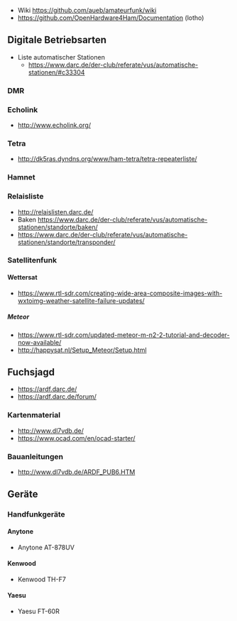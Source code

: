 * Wiki https://github.com/aueb/amateurfunk/wiki
* https://github.com/OpenHardware4Ham/Documentation (lotho)

## Digitale Betriebsarten
* Liste automatischer Stationen 
  * https://www.darc.de/der-club/referate/vus/automatische-stationen/#c33304
  
### DMR
### Echolink
* http://www.echolink.org/

### Tetra
* http://dk5ras.dyndns.org/www/ham-tetra/tetra-repeaterliste/

### Hamnet

### Relaisliste
* http://relaislisten.darc.de/
* Baken https://www.darc.de/der-club/referate/vus/automatische-stationen/standorte/baken/
* https://www.darc.de/der-club/referate/vus/automatische-stationen/standorte/transponder/


### Satellitenfunk

#### Wettersat
* https://www.rtl-sdr.com/creating-wide-area-composite-images-with-wxtoimg-weather-satellite-failure-updates/

##### Meteor
* https://www.rtl-sdr.com/updated-meteor-m-n2-2-tutorial-and-decoder-now-available/
* http://happysat.nl/Setup_Meteor/Setup.html

## Fuchsjagd
* https://ardf.darc.de/
* https://ardf.darc.de/forum/

### Kartenmaterial
* http://www.dl7vdb.de/
* https://www.ocad.com/en/ocad-starter/

### Bauanleitungen
* http://www.dl7vdb.de/ARDF_PUB6.HTM

## Geräte

### Handfunkgeräte
#### Anytone
* Anytone AT-878UV 
#### Kenwood
*  Kenwood TH-F7
#### Yaesu
*  Yaesu FT-60R
